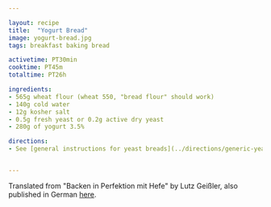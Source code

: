 ```yaml
---

layout: recipe
title:  "Yogurt Bread"
image: yogurt-bread.jpg
tags: breakfast baking bread

activetime: PT30min
cooktime: PT45m
totaltime: PT26h

ingredients:
- 565g wheat flour (wheat 550, "bread flour" should work)
- 140g cold water
- 12g kosher salt
- 0.5g fresh yeast or 0.2g active dry yeast
- 280g of yogurt 3.5%

directions:
- See [general instructions for yeast breads](../directions/generic-yeast-bread.html).


---
```


Translated from "Backen in Perfektion mit Hefe" by Lutz Geißler, also published in German [here](https://www.mdr.de/mdr-um-4/leichter-leben/rezept-brot-backen-weizenbrot-mit-joghurt-lutz-geissler-100.html).